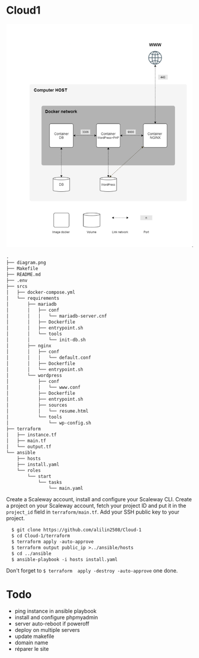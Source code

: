 # Cloud1

![Diagram](diagram.png)
```
.
├── diagram.png
├── Makefile
├── README.md
├── .env
├── srcs
│   ├── docker-compose.yml
│   └── requirements
│       ├── mariadb
│       │   ├── conf
│       │   │   └── mariadb-server.cnf
│       │   ├── Dockerfile
│       │   ├── entrypoint.sh
│       │   └── tools
│       │       └── init-db.sh
│       ├── nginx
│       │   ├── conf
│       │   │   └── default.conf
│       │   ├── Dockerfile
│       │   └── entrypoint.sh
│       └── wordpress
│           ├── conf
│           │   └── www.conf
│           ├── Dockerfile
│           ├── entrypoint.sh
│           ├── sources
│           │   └── resume.html
│           └── tools
│               └── wp-config.sh
├── terraform
│   ├── instance.tf
│   ├── main.tf
│   └── output.tf
└── ansible
    ├── hosts
    ├── install.yaml
    └── roles
        └── start
            └── tasks
                └── main.yaml

```

  Create a Scaleway account, install and configure your Scaleway CLI.  Create a
  project on your Scaleway account, fetch your project ID and put it in the
  `project_id` field in `terraform/main.tf`.  Add your SSH public key to your
  project.

```
  $ git clone https://github.com/alilin2508/Cloud-1
  $ cd Cloud-1/terraform
  $ terraform apply -auto-approve
  $ terraform output public_ip >../ansible/hosts
  $ cd ../ansible
  $ ansible-playbook -i hosts install.yaml
```

  Don't forget to `$ terraform  apply -destroy -auto-approve` one done.

# Todo

  - ping instance in ansible playbook
  - install and configure phpmyadmin
  - server auto-reboot if poweroff
  - deploy on multiple servers
  - update makefile
  - domain name
  - réparer le site

